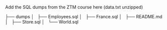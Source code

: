 Add the SQL dumps from the ZTM course here (data.txt unzipped) 

├── dumps
│   ├── Employees.sql
│   ├── France.sql
│   ├── README.md
│   ├── Store.sql
│   └── World.sql


